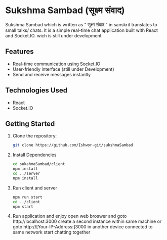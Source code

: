 # Sukshma Sambad (सूक्ष्म संवाद)

Sukshma Sambad which is written as " सूक्ष्म संवाद " in sanskrit translates to small talks/ chats. It is a simple real-time chat application built with React and Socket.IO. wich is still under development

## Features

- Real-time communication using Socket.IO
- User-friendly interface (still under Development)
- Send and receive messages instantly

## Technologies Used

- React
- Socket.IO

## Getting Started

1. Clone the repository:

   ```bash
   git clone https://github.com/Ishwor-git/sukshmaSambad

   ```

2. Install Dependencies

   ```bash
   cd sukahmaSambad/client
   npm install
   cd ../server
   npm install
   ```

3. Run client and server

   ```bash
   npm run start
   cd ../client
   npm start
   ```

4. Run application and enjoy
   open web broswer and goto http://localhost:3000
   create a second instance within same machine or
   goto http://[Your-IP-Address:]3000 in another device connected to same network
   start chatting together
